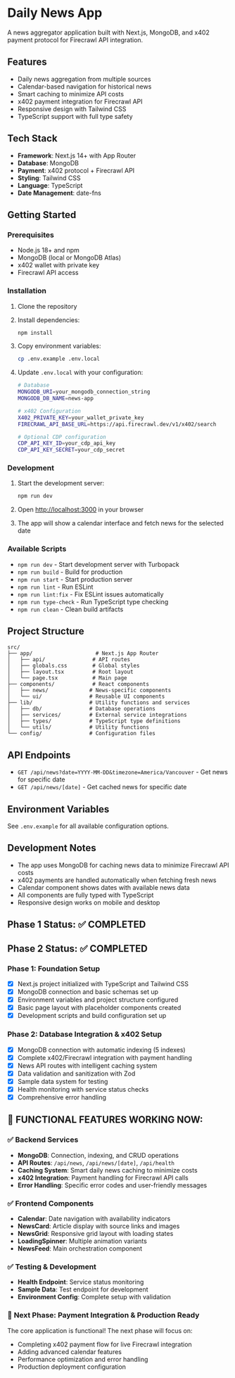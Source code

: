 # Daily News App

A news aggregator application built with Next.js, MongoDB, and x402 payment protocol for Firecrawl API integration.

## Features

- Daily news aggregation from multiple sources
- Calendar-based navigation for historical news
- Smart caching to minimize API costs
- x402 payment integration for Firecrawl API
- Responsive design with Tailwind CSS
- TypeScript support with full type safety

## Tech Stack

- **Framework**: Next.js 14+ with App Router
- **Database**: MongoDB
- **Payment**: x402 protocol + Firecrawl API
- **Styling**: Tailwind CSS
- **Language**: TypeScript
- **Date Management**: date-fns

## Getting Started

### Prerequisites

- Node.js 18+ and npm
- MongoDB (local or MongoDB Atlas)
- x402 wallet with private key
- Firecrawl API access

### Installation

1. Clone the repository
2. Install dependencies:
   ```bash
   npm install
   ```

3. Copy environment variables:
   ```bash
   cp .env.example .env.local
   ```

4. Update `.env.local` with your configuration:
   ```bash
   # Database
   MONGODB_URI=your_mongodb_connection_string
   MONGODB_DB_NAME=news-app
   
   # x402 Configuration
   X402_PRIVATE_KEY=your_wallet_private_key
   FIRECRAWL_API_BASE_URL=https://api.firecrawl.dev/v1/x402/search
   
   # Optional CDP configuration
   CDP_API_KEY_ID=your_cdp_api_key
   CDP_API_KEY_SECRET=your_cdp_secret
   ```

### Development

1. Start the development server:
   ```bash
   npm run dev
   ```

2. Open [http://localhost:3000](http://localhost:3000) in your browser

3. The app will show a calendar interface and fetch news for the selected date

### Available Scripts

- `npm run dev` - Start development server with Turbopack
- `npm run build` - Build for production
- `npm run start` - Start production server
- `npm run lint` - Run ESLint
- `npm run lint:fix` - Fix ESLint issues automatically
- `npm run type-check` - Run TypeScript type checking
- `npm run clean` - Clean build artifacts

## Project Structure

```
src/
├── app/                    # Next.js App Router
│   ├── api/               # API routes
│   ├── globals.css        # Global styles
│   ├── layout.tsx         # Root layout
│   └── page.tsx           # Main page
├── components/            # React components
│   ├── news/             # News-specific components
│   └── ui/               # Reusable UI components
├── lib/                  # Utility functions and services
│   ├── db/               # Database operations
│   ├── services/         # External service integrations
│   ├── types/            # TypeScript type definitions
│   └── utils/            # Utility functions
└── config/               # Configuration files
```

## API Endpoints

- `GET /api/news?date=YYYY-MM-DD&timezone=America/Vancouver` - Get news for specific date
- `GET /api/news/[date]` - Get cached news for specific date

## Environment Variables

See `.env.example` for all available configuration options.

## Development Notes

- The app uses MongoDB for caching news data to minimize Firecrawl API costs
- x402 payments are handled automatically when fetching fresh news
- Calendar component shows dates with available news data
- All components are fully typed with TypeScript
- Responsive design works on mobile and desktop

## Phase 1 Status: ✅ COMPLETED
## Phase 2 Status: ✅ COMPLETED

### Phase 1: Foundation Setup
- [x] Next.js project initialized with TypeScript and Tailwind CSS
- [x] MongoDB connection and basic schemas set up  
- [x] Environment variables and project structure configured
- [x] Basic page layout with placeholder components created
- [x] Development scripts and build configuration set up

### Phase 2: Database Integration & x402 Setup
- [x] MongoDB connection with automatic indexing (5 indexes)
- [x] Complete x402/Firecrawl integration with payment handling
- [x] News API routes with intelligent caching system
- [x] Data validation and sanitization with Zod
- [x] Sample data system for testing
- [x] Health monitoring with service status checks
- [x] Comprehensive error handling

## 🎉 **FUNCTIONAL FEATURES WORKING NOW:**

### ✅ **Backend Services**
- **MongoDB**: Connection, indexing, and CRUD operations
- **API Routes**: `/api/news`, `/api/news/[date]`, `/api/health`  
- **Caching System**: Smart daily news caching to minimize costs
- **x402 Integration**: Payment handling for Firecrawl API calls
- **Error Handling**: Specific error codes and user-friendly messages

### ✅ **Frontend Components**
- **Calendar**: Date navigation with availability indicators
- **NewsCard**: Article display with source links and images
- **NewsGrid**: Responsive grid layout with loading states
- **LoadingSpinner**: Multiple animation variants
- **NewsFeed**: Main orchestration component

### ✅ **Testing & Development**
- **Health Endpoint**: Service status monitoring
- **Sample Data**: Test endpoint for development
- **Environment Config**: Complete setup with validation

### 🔄 **Next Phase: Payment Integration & Production Ready**

The core application is functional! The next phase will focus on:
- Completing x402 payment flow for live Firecrawl integration
- Adding advanced calendar features
- Performance optimization and error handling
- Production deployment configuration
